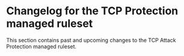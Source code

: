 # Changelog for the TCP Protection managed ruleset

This section contains past and upcoming changes to the TCP Attack Protection managed ruleset.
